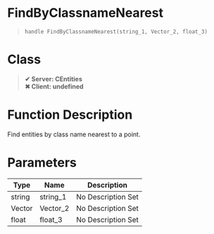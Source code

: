 # FindByClassnameNearest
> `handle FindByClassnameNearest(string_1, Vector_2, float_3)`
# Class
> __✔ Server: CEntities__  
> __✖ Client: undefined__  
# Function Description
Find entities by class name nearest to a point.
# Parameters
Type|Name|Description
--|--|--
string|string_1|No Description Set
Vector|Vector_2|No Description Set
float|float_3|No Description Set
